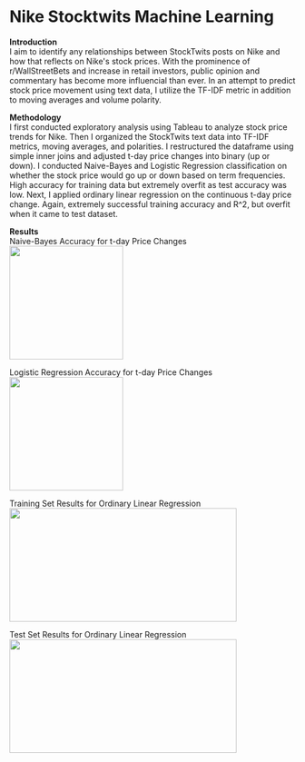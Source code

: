 # Nike Stocktwits Machine Learning
**Introduction**\
I aim to identify any relationships between StockTwits posts on Nike and how that reflects on Nike's stock prices.
With the prominence of r/WallStreetBets and increase in retail investors, public opinion and commentary has become more influencial than ever.
In an attempt to predict stock price movement using text data, I utilize the TF-IDF metric in addition to moving averages and volume polarity.

**Methodology**\
I first conducted exploratory analysis using Tableau to analyze stock price trends for Nike.
Then I organized the StockTwits text data into TF-IDF metrics, moving averages, and polarities.
I restructured the dataframe using simple inner joins and adjusted t-day price changes into binary (up or down).
I conducted Naive-Bayes and Logistic Regression classification on whether the stock price would go up or down based on term frequencies.
High accuracy for training data but extremely overfit as test accuracy was low.
Next, I applied ordinary linear regression on the continuous t-day price change. Again, extremely successful training accuracy and R^2,
but overfit when it came to test dataset.

**Results**\
Naive-Bayes Accuracy for t-day Price Changes
<img src="https://user-images.githubusercontent.com/31304876/121604047-b1651500-c9fe-11eb-89df-58786a24fe1b.png" width="200" height="200">

Logistic Regression Accuracy for t-day Price Changes
<img src="https://user-images.githubusercontent.com/31304876/121604399-4d8f1c00-c9ff-11eb-90d5-a19c40ec5c4f.png" width="200" height="200">

Training Set Results for Ordinary Linear Regression
<img src="https://user-images.githubusercontent.com/31304876/121604320-27697c00-c9ff-11eb-9b51-0499701c2388.png" width="400" height="200">

Test Set Results for Ordinary Linear Regression
<img src="https://user-images.githubusercontent.com/31304876/121604348-351f0180-c9ff-11eb-8976-7e8199b83001.png" width="400" height="200">

